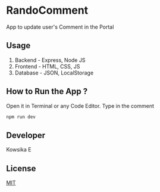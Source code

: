 # RandoComment

App to update user's Comment in the Portal

## Usage
1. Backend - Express, Node JS
2. Frontend - HTML, CSS, JS
3. Database - JSON, LocalStorage

## How to Run the App ?

Open it in Terminal or any Code Editor.
Type in the comment

```bash
npm run dev
```
## Developer
Kowsika E

## License
[MIT](https://choosealicense.com/licenses/mit/)